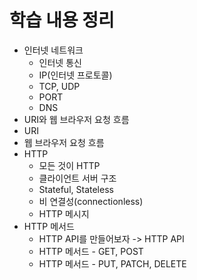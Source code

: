 # 학습 내용 정리

- 인터넷 네트워크
  - 인터넷 통신
  - IP(인터넷 프로토콜)
  - TCP, UDP
  - PORT
  - DNS
- URI와 웹 브라우저 요청 흐름
 - URI
 - 웹 브라우저 요청 흐름
- HTTP
  - 모든 것이 HTTP
  - 클라이언트 서버 구조
  - Stateful, Stateless
  - 비 연결성(connectionless)
  - HTTP 메시지
- HTTP 메서드
  - HTTP API를 만들어보자 -> HTTP API
  - HTTP 메서드 - GET, POST
  - HTTP 메서드 - PUT, PATCH, DELETE
